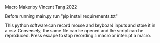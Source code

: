 Macro Maker by Vincent Tang 2022


Before running main.py run "pip install requirements.txt"


This python software can record mouse and keyboard inputs and store it in a csv.
Conversely, the same file can be opened and the script can be reproduced.
Press escape to stop recording a macro or interupt a macro.
